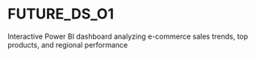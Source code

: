 # FUTURE_DS_O1
Interactive Power BI dashboard analyzing e-commerce sales trends, top products, and regional performance
